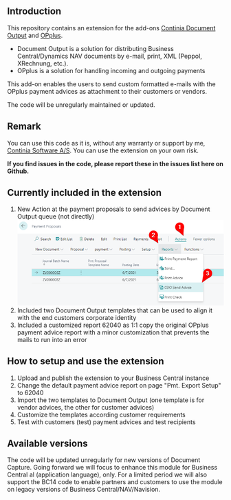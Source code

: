 ## Introduction ##
This repository contains an extension for the add-ons [Continia Document Output](https://www.continia.com/solutions/continia-document-output/) and [OPplus](https://www.gbedv.de/en/payment-import).
- Document Output is a solution for distributing Business Central/Dynamics NAV documents by e-mail, print, XML (Peppol, XRechnung, etc.).
- OPplus is a solution for handling incoming and outgoing payments

This add-on enables the users to send custom formatted e-mails with the OPplus payment advices as attachment to their customers or vendors.

The code will be unregularly maintained or updated. 

## Remark ##
You can use this code as it is, without any warranty or support by me, [Continia Software A/S](https://www.continia.com "Continia Software"). 
You can use the extension on your own risk. 

**If you find issues in the code, please report these in the issues list here on Github.**

## Currently included in the extension ##
1. New Action at the payment proposals to send advices by Document Output queue (not directly)
![alt text](https://github.com/document-output/opplus-payment-advice/raw/main/media/Payment_Proposals_-_Dynamics_365_Business_Central.png)
2. Included two Document Output templates that can be used to align it with the end customers corporate identity
3. Included a customized report 62040 as 1:1 copy the original OPplus payment advice report with a minor customization that prevents the mails to run into an error

## How to setup and use the extension ##
1. Upload and publish the extension to your Business Central instance
2. Change the default payment advice report on page "Pmt. Export Setup" to 62040
3. Import the two templates to Document Output (one template is for vendor advices, the other for customer advices)
4. Customize the templates according customer requirements
5. Test with customers (test) payment advices and test recipients

## Available versions ##
The code will be updated unregularly for new versions of Document Capture. 
Going forward we will focus to enhance this module for Business Central al (application language), only. 
For a limited period we will also support the BC14 code to enable partners and customers to use the module on legacy versions of Business Central/NAV/Navision.
